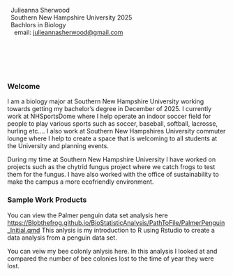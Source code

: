 &nbsp; Julieanna Sherwood <br/>
&nbsp; Southern New Hampshire University 2025 <br/>
&nbsp; Bachlors in Biology <br/>
&nbsp; &nbsp; email: julieannasherwood@gmail.com<br/>


<br/>
<br/>
<br/>
<br/>

### Welcome

I am a biology major at Southern New Hampshire University working towards getting my bachelor’s degree in December of 2025. I currently work at NHSportsDome where I help operate an indoor soccer field for people to play various sports such as soccer, baseball, softball, lacrosse, hurling etc.... I also work at Southern New Hampshires University commuter lounge where I help to create a space that is welcoming to all students at the University and planning events.

During my time at Southern New Hampshire University I have worked on projects such as the chytrid fungus project where we catch frogs to test them for the fungus. I have also worked with the office of sustainability to make the campus a more ecofriendly environment. 


### Sample Work Products

You can view the Palmer penguin data set analysis here https://Blobthefrog.github.io/BioStatisticAnalysis/PathToFile/PalmerPenguin_Initial.qmd This anlysis is my introduction to R using Rstudio to create a data analysis from a penguin data set.

You can veiw my bee colonly anlysis here. In this analysis I looked at and compared the number of bee colonies lost to the time of year they were lost.
